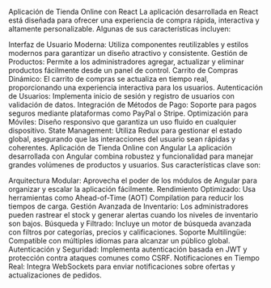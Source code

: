 Aplicación de Tienda Online con React
La aplicación desarrollada en React está diseñada para ofrecer una experiencia de compra rápida, interactiva y altamente personalizable. Algunas de sus características incluyen:

Interfaz de Usuario Moderna: Utiliza componentes reutilizables y estilos modernos para garantizar un diseño atractivo y consistente.
Gestión de Productos: Permite a los administradores agregar, actualizar y eliminar productos fácilmente desde un panel de control.
Carrito de Compras Dinámico: El carrito de compras se actualiza en tiempo real, proporcionando una experiencia interactiva para los usuarios.
Autenticación de Usuarios: Implementa inicio de sesión y registro de usuarios con validación de datos.
Integración de Métodos de Pago: Soporte para pagos seguros mediante plataformas como PayPal o Stripe.
Optimización para Móviles: Diseño responsivo que garantiza un uso fluido en cualquier dispositivo.
State Management: Utiliza Redux para gestionar el estado global, asegurando que las interacciones del usuario sean rápidas y coherentes.
Aplicación de Tienda Online con Angular
La aplicación desarrollada con Angular combina robustez y funcionalidad para manejar grandes volúmenes de productos y usuarios. Sus características clave son:

Arquitectura Modular: Aprovecha el poder de los módulos de Angular para organizar y escalar la aplicación fácilmente.
Rendimiento Optimizado: Usa herramientas como Ahead-of-Time (AOT) Compilation para reducir los tiempos de carga.
Gestión Avanzada de Inventario: Los administradores pueden rastrear el stock y generar alertas cuando los niveles de inventario son bajos.
Búsqueda y Filtrado: Incluye un motor de búsqueda avanzada con filtros por categorías, precios y calificaciones.
Soporte Multilingüe: Compatible con múltiples idiomas para alcanzar un público global.
Autenticación y Seguridad: Implementa autenticación basada en JWT y protección contra ataques comunes como CSRF.
Notificaciones en Tiempo Real: Integra WebSockets para enviar notificaciones sobre ofertas y actualizaciones de pedidos.
